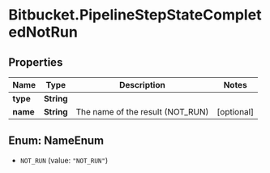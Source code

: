 # Bitbucket.PipelineStepStateCompletedNotRun

## Properties

Name | Type | Description | Notes
------------ | ------------- | ------------- | -------------
**type** | **String** |  | 
**name** | **String** | The name of the result (NOT_RUN) | [optional] 



## Enum: NameEnum


* `NOT_RUN` (value: `"NOT_RUN"`)




